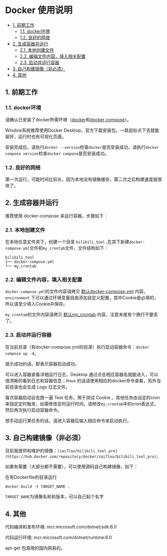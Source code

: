 # Docker 使用说明
<!-- TOC depthFrom:2 -->

- [1. 前期工作](#1-前期工作)
    - [1.1. docker环境](#11-docker环境)
    - [1.2. 良好的网络](#12-良好的网络)
- [2. 生成容器并运行](#2-生成容器并运行)
    - [2.1. 本地创建文件](#21-本地创建文件)
    - [2.2. 编辑文件内容，填入相关配置](#22-编辑文件内容填入相关配置)
    - [2.3. 启动并运行容器](#23-启动并运行容器)
- [3. 自己构建镜像（非必须）](#3-自己构建镜像非必须)
- [4. 其他](#4-其他)

<!-- /TOC -->
## 1. 前期工作

### 1.1. docker环境

请确认已安装了docker所需环境（[docker](https://docs.docker.com/get-docker/)和[docker compose](https://docs.docker.com/compose/cli-command/)）。

Window系统推荐使用Docker Desktop，官方下载安装包，一路鼠标点下去就能装好，运行时也有可视化页面。

安装完成后，请执行`docker --version`检查`docker`是否安装成功，请执行`docker compose version`检查`docker compose`是否安装成功。

### 1.2. 良好的网络

第一次运行，可能时间比较长，因为本地没有镜像缓存，第二次之后构建速度就很快了。

## 2. 生成容器并运行

推荐使用 docker-compose 来运行容器，步骤如下：

### 2.1. 本地创建文件
在本地任意文件夹下，创建一个目录 `bilibili_tool` ,在其下新建`docker-compose.yml`文件和`my_crontab`文件，文件结构如下：

```
bilibili_tool
├── docker-compose.yml
└── my_crontab
```

### 2.2. 编辑文件内容，填入相关配置
`docker-compose.yml`的文件内容请拷贝 [默认docker-compose.yml](../docker/sample/docker-compose.yml) 内容。`environment` 下可以通过环境变量自由添加自定义配置，其中Cookie是必填的，所以请至少填入Cookie并保存。

`my_crontab`的文件内容请拷贝 [默认my_crontab](../docker/sample/my_crontab) 内容，注意末尾有个换行不要丢了。

### 2.3. 启动并运行容器
在当前目录（有docker-compose.yml的目录）执行启动容器命令：`docker compose up -d`。

提示成功的话，即表示容器启动成功。

可以进入容器查看详细运行日志，Desktop 通过点击相应容器名就能进入，可以很清晰的看到日志和容器信息；linux 的话请使用相应的docker命令查看，另外当前目录也会生成 Logs 日志文件。

每次容器启动会去跑一遍 Test 任务，用于测试 Cookie 。其他任务由设定的cron来指定定时触发，如需修改定时运行时间，请修改`my_crontab`中的cron表达式，然后再次执行启动容器命令。

想手动运行某任务的话，请进入容器后输入相应命令来启动执行。

## 3. 自己构建镜像（非必须）

目前我提供和维护的镜像：`[zai7lou/bilibili_tool_pro](https://hub.docker.com/repository/docker/zai7lou/bilibili_tool_pro)`;

如果有需要（大部分都不需要），可以使用源码自己构建镜像，如下：

在有Dockerfile的目录运行

`docker build -t TARGET_NAME .`

 `TARGET_NAME`为镜像名称和版本，可以自己起个名字

## 4. 其他

代码编译和发布环境: mcr.microsoft.com/dotnet/sdk:6.0

代码运行环境: mcr.microsoft.com/dotnet/runtime:6.0

apt-get 包源用的国内网易的。
